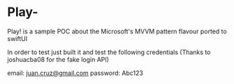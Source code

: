 # Play-
Play! is a sample POC about the Microsoft's MVVM pattern flavour ported to swiftUI

In order to test just built it and test the following credentials (Thanks to joshuacba08 for the fake login API)

email: juan.cruz@gmail.com
password: Abc123
